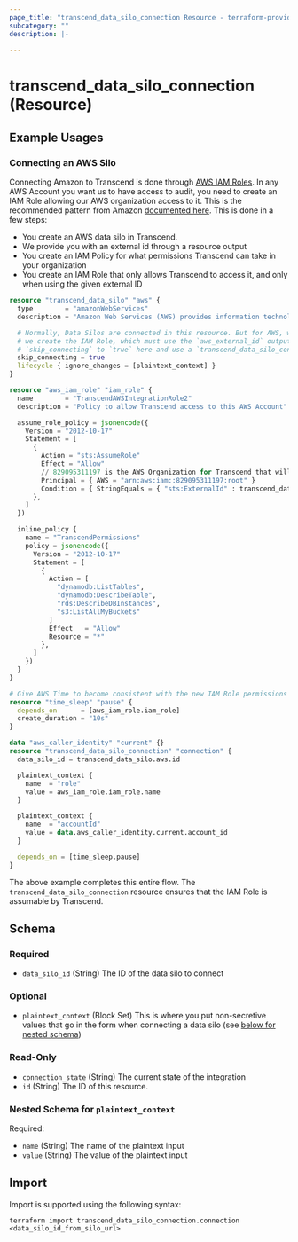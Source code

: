 ```yaml
---
page_title: "transcend_data_silo_connection Resource - terraform-provider-transcend"
subcategory: ""
description: |-
  
---
```


# transcend_data_silo_connection (Resource)



## Example Usages

### Connecting an AWS Silo

Connecting Amazon to Transcend is done through [AWS IAM Roles](https://docs.aws.amazon.com/IAM/latest/UserGuide/id_roles.html). In any AWS Account you want us to have access to audit, you need to create an IAM Role allowing our AWS organization access to it. This is the recommended pattern from Amazon [documented here](https://docs.aws.amazon.com/IAM/latest/UserGuide/id_roles_create_for-user_externalid.html). This is done in a few steps:

- You create an AWS data silo in Transcend.
- We provide you with an external id through a resource output
- You create an IAM Policy for what permissions Transcend can take in your organization
- You create an IAM Role that only allows Transcend to access it, and only when using the given external ID

```terraform
resource "transcend_data_silo" "aws" {
  type        = "amazonWebServices"
  description = "Amazon Web Services (AWS) provides information technology infrastructure services to businesses in the form of web services."

  # Normally, Data Silos are connected in this resource. But for AWS, we want to delay connecting until after
  # we create the IAM Role, which must use the `aws_external_id` output from this resource. So instead, we set
  # `skip_connecting` to `true` here and use a `transcend_data_silo_connection` resource below
  skip_connecting = true
  lifecycle { ignore_changes = [plaintext_context] }
}

resource "aws_iam_role" "iam_role" {
  name        = "TranscendAWSIntegrationRole2"
  description = "Policy to allow Transcend access to this AWS Account"

  assume_role_policy = jsonencode({
    Version = "2012-10-17"
    Statement = [
      {
        Action = "sts:AssumeRole"
        Effect = "Allow"
        // 829095311197 is the AWS Organization for Transcend that will try to assume role into your organization
        Principal = { AWS = "arn:aws:iam::829095311197:root" }
        Condition = { StringEquals = { "sts:ExternalId" : transcend_data_silo.aws.aws_external_id } }
      },
    ]
  })

  inline_policy {
    name = "TranscendPermissions"
    policy = jsonencode({
      Version = "2012-10-17"
      Statement = [
        {
          Action = [
            "dynamodb:ListTables",
            "dynamodb:DescribeTable",
            "rds:DescribeDBInstances",
            "s3:ListAllMyBuckets"
          ]
          Effect   = "Allow"
          Resource = "*"
        },
      ]
    })
  }
}

# Give AWS Time to become consistent with the new IAM Role permissions
resource "time_sleep" "pause" {
  depends_on      = [aws_iam_role.iam_role]
  create_duration = "10s"
}

data "aws_caller_identity" "current" {}
resource "transcend_data_silo_connection" "connection" {
  data_silo_id = transcend_data_silo.aws.id

  plaintext_context {
    name  = "role"
    value = aws_iam_role.iam_role.name
  }

  plaintext_context {
    name  = "accountId"
    value = data.aws_caller_identity.current.account_id
  }

  depends_on = [time_sleep.pause]
}
```

The above example completes this entire flow. The `transcend_data_silo_connection` resource ensures that the IAM Role is assumable by Transcend. 

<!-- schema generated by tfplugindocs -->
## Schema

### Required

- `data_silo_id` (String) The ID of the data silo to connect

### Optional

- `plaintext_context` (Block Set) This is where you put non-secretive values that go in the form when connecting a data silo (see [below for nested schema](#nestedblock--plaintext_context))

### Read-Only

- `connection_state` (String) The current state of the integration
- `id` (String) The ID of this resource.

<a id="nestedblock--plaintext_context"></a>
### Nested Schema for `plaintext_context`

Required:

- `name` (String) The name of the plaintext input
- `value` (String) The value of the plaintext input

## Import

Import is supported using the following syntax:

```shell
terraform import transcend_data_silo_connection.connection <data_silo_id_from_silo_url>
```
